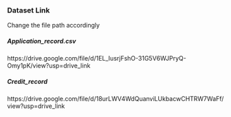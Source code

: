 <h3>Dataset Link</h3>
Change the file path accordingly
<h5>Application_record.csv</h5>
https://drive.google.com/file/d/1EL_IusrjFshO-31G5V6WJPryQ-Omy1pK/view?usp=drive_link
<h5>Credit_record</h5>
https://drive.google.com/file/d/18urLWV4WdQuanviLUkbacwCHTRW7WaFf/view?usp=drive_link
